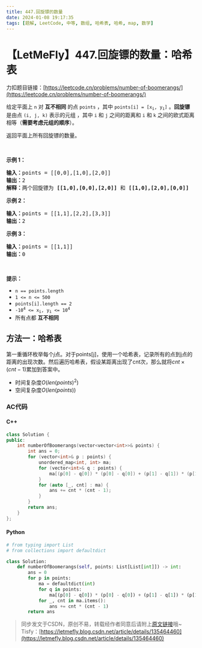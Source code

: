 ```yaml
---
title: 447.回旋镖的数量
date: 2024-01-08 19:17:35
tags: [题解, LeetCode, 中等, 数组, 哈希表, 哈希, map, 数学]
---
```


# 【LetMeFly】447.回旋镖的数量：哈希表

力扣题目链接：[https://leetcode.cn/problems/number-of-boomerangs/](https://leetcode.cn/problems/number-of-boomerangs/)

<p>给定平面上<em>&nbsp;</em><code>n</code><em> </em>对 <strong>互不相同</strong> 的点&nbsp;<code>points</code> ，其中 <code>points[i] = [x<sub>i</sub>, y<sub>i</sub>]</code> 。<strong>回旋镖</strong> 是由点&nbsp;<code>(i, j, k)</code> 表示的元组 ，其中&nbsp;<code>i</code>&nbsp;和&nbsp;<code>j</code>&nbsp;之间的距离和&nbsp;<code>i</code>&nbsp;和&nbsp;<code>k</code>&nbsp;之间的欧式距离相等（<strong>需要考虑元组的顺序</strong>）。</p>

<p>返回平面上所有回旋镖的数量。</p>
&nbsp;

<p><strong>示例 1：</strong></p>

<pre>
<strong>输入：</strong>points = [[0,0],[1,0],[2,0]]
<strong>输出：</strong>2
<strong>解释：</strong>两个回旋镖为 <strong>[[1,0],[0,0],[2,0]]</strong> 和 <strong>[[1,0],[2,0],[0,0]]</strong>
</pre>

<p><strong>示例 2：</strong></p>

<pre>
<strong>输入：</strong>points = [[1,1],[2,2],[3,3]]
<strong>输出：</strong>2
</pre>

<p><strong>示例 3：</strong></p>

<pre>
<strong>输入：</strong>points = [[1,1]]
<strong>输出：</strong>0
</pre>

<p>&nbsp;</p>

<p><strong>提示：</strong></p>

<ul>
	<li><code>n ==&nbsp;points.length</code></li>
	<li><code>1 &lt;= n &lt;= 500</code></li>
	<li><code>points[i].length == 2</code></li>
	<li><code>-10<sup>4</sup> &lt;= x<sub>i</sub>, y<sub>i</sub> &lt;= 10<sup>4</sup></code></li>
	<li>所有点都 <strong>互不相同</strong></li>
</ul>


    
## 方法一：哈希表

第一重循环枚举每个$j$点。对于points[j]，使用一个哈希表，记录所有的点到j点的距离的出现次数。然后遍历哈希表，假设某距离出现了cnt次，那么就将$cnt\times(cnt-1)$累加到答案中。

+ 时间复杂度$O(len(points)^2)$
+ 空间复杂度$O(len(points))$

### AC代码

#### C++

```cpp
class Solution {
public:
    int numberOfBoomerangs(vector<vector<int>>& points) {
        int ans = 0;
        for (vector<int>& p : points) {
            unordered_map<int, int> ma;
            for (vector<int>& q : points) {
                ma[(p[0] - q[0]) * (p[0] - q[0]) + (p[1] - q[1]) * (p[1] - q[1])]++;
            }
            for (auto [_, cnt] : ma) {
                ans += cnt * (cnt - 1);
            }
        }
        return ans;
    }
};
```

#### Python

```python
# from typing import List
# from collections import defaultdict

class Solution:
    def numberOfBoomerangs(self, points: List[List[int]]) -> int:
        ans = 0
        for p in points:
            ma = defaultdict(int)
            for q in points:
                ma[(p[0] - q[0]) * (p[0] - q[0]) + (p[1] - q[1]) * (p[1] - q[1])] += 1
            for _, cnt in ma.items():
                ans += cnt * (cnt - 1)
        return ans
```

> 同步发文于CSDN，原创不易，转载经作者同意后请附上[原文链接](https://blog.tisfy.eu.org/2024/01/08/LeetCode%200447.%E5%9B%9E%E6%97%8B%E9%95%96%E7%9A%84%E6%95%B0%E9%87%8F/)哦~
> Tisfy：[https://letmefly.blog.csdn.net/article/details/135464460](https://letmefly.blog.csdn.net/article/details/135464460)
